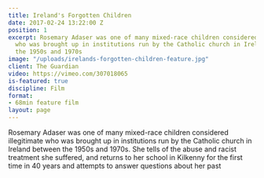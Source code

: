 ```yaml
---
title: Ireland's Forgotten Children
date: 2017-02-24 13:22:00 Z
position: 1
excerpt: Rosemary Adaser was one of many mixed-race children considered illegitimate
  who was brought up in institutions run by the Catholic church in Ireland between
  the 1950s and 1970s
image: "/uploads/irelands-forgotten-children-feature.jpg"
client: The Guardian
video: https://vimeo.com/307018065
is-featured: true
discipline: Film
format:
- 68min feature film
layout: page
---
```


Rosemary Adaser was one of many mixed-race children considered illegitimate who was brought up in institutions run by the Catholic church in Ireland between the 1950s and 1970s. She tells of the abuse and racist treatment she suffered, and returns to her school in Kilkenny for the first time in 40 years and attempts to answer questions about her past